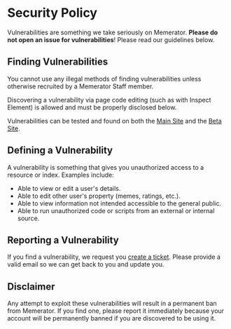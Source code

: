 # Security Policy

Vulnerabilities are something we take seriously on Memerator. **Please do not open an issue for vulnerabilities**! Please read our guidelines below.

## Finding Vulnerabilities

You cannot use any illegal methods of finding vulnerabilities unless otherwise recruited by a Memerator Staff member.

Discovering a vulnerability via page code editing (such as with Inspect Element) is allowed and must be properly disclosed below.

Vulnerabilities can be tested and found on both the [Main Site](https://memerator.me) and the [Beta Site](https://beta.memerator.me).

## Defining a Vulnerability

A vulnerability is something that gives you unauthorized access to a resource or index. Examples include:

* Able to view or edit a user's details.
* Able to edit other user's property (memes, ratings, etc.).
* Able to view information not intended accessible to the general public.
* Able to run unauthorized code or scripts from an external or internal source.

## Reporting a Vulnerability

If you find a vulnerability, we request you [create a ticket](https://memerator.me/support). 
Please provide a valid email so we can get back to you and update you.

## Disclaimer

Any attempt to exploit these vulnerabilities will result in a permanent ban from Memerator. 
If you find one, please report it immediately because your account will be permanently banned if you are discovered to be using it.

